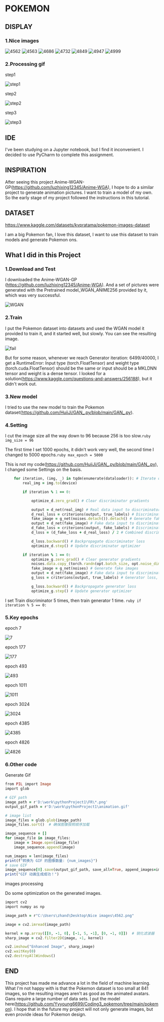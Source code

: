# POKEMON
## DISPLAY
### 1.Nice images
![4562](https://github.com/Yyyoung6699/Coding3_pokemon/raw/main/Nice%20images/4562.png "4562")
![4563](https://github.com/Yyyoung6699/Coding3_pokemon/raw/main/Nice%20images/4563.png "4563")
![4686](https://github.com/Yyyoung6699/Coding3_pokemon/raw/main/Nice%20images/4686.png "4686")
![4732](https://github.com/Yyyoung6699/Coding3_pokemon/raw/main/Nice%20images/4732.png "4732")
![4849](https://github.com/Yyyoung6699/Coding3_pokemon/raw/main/Nice%20images/4849.png "4849")
![4947](https://github.com/Yyyoung6699/Coding3_pokemon/raw/main/Nice%20images/4947.png "4947")
![4999](https://github.com/Yyyoung6699/Coding3_pokemon/raw/main/Nice%20images/4999.png "4999")
### 2.Processing gif
step1

![step1](https://github.com/Yyyoung6699/Coding3_pokemon/raw/main/gif/step1.gif "step1")

step2

![step2](https://github.com/Yyyoung6699/Coding3_pokemon/raw/main/gif/step2.gif "step2")

step3

![step3](https://github.com/Yyyoung6699/Coding3_pokemon/raw/main/gif/step3.gif "step3")
## IDE
I've been studying on a Jupyter notebook, but I find it inconvenient. I decided to use PyCharm to complete this assignment.

## INSPIRATION
After seeing this project Anime-WGAN-GP(https://github.com/luzhixing12345/Anime-WGA), I hope to do a similar project to generate animation pictures. I want to train a model of my own. So the early stage of my project followed the instructions in this tutorial.

## DATASET
https://www.kaggle.com/datasets/kvpratama/pokemon-images-dataset

I am a big Pokemon fan, I love this dataset, I want to use this dataset to train models and generate Pokemon ons.

## What I did in this Project
### 1.Download and Test
I downloaded the Anime-WGAN-GP (https://github.com/luzhixing12345/Anime-WGA). And a set of pictures were generated with the Pretrained model_WGAN_ANIME256 provided by it, which was very successful.

![WGAN](https://github.com/Yyyoung6699/Coding3_pokemon/raw/main/Nice%20images/WGAN.png "WGAN")
### 2.Train
I put the Pokemon dataset into datasets and used the WGAN model it provided to train it, and it started well, but slowly. You can see the resulting image. 

![fail](https://github.com/Yyyoung6699/Coding3_pokemon/raw/main/Nice%20images/fail.png "fail")

But for some reason, whenever we reach Generator iteration: 6499/40000, I get a RuntimeError: Input type (torch.FloatTensor) and weight type (torch.cuda.FloatTensor) should be the same or input should be a MKLDNN  tensor and weight is a dense tensor. I looked for a solution(https://www.kaggle.com/questions-and-answers/256188), but it didn't work out. 
### 3.New model
I tried to use the new model to train the Pokemon dataset(https://github.com/HuiiJi/GAN_.py/blob/main/GAN_.py).
### 4.Setting
I cut the image size all the way down to 96 because 256 is too slow.```ruby img_size = 96```

The first time I set 1000 epochs, it didn't work very well, the second time I changed to 5000 epochs.```ruby max_epoch = 5000```

This is not my code(https://github.com/HuiiJi/GAN_.py/blob/main/GAN_.py), I changed some Settings on the basis.
```ruby
    for iteration, (img, _) in tqdm(enumerate(dataloader)): # Iterate over the dataset
        real_img = img.to(device)

        if iteration % 1 == 0:

            optimize_d.zero_grad() # Clear discriminator gradients

            output = d_net(real_img) # Real data input to discriminator
            d_real_loss = criterions(output, true_labels) # Discriminator loss for real images with label 1
            fake_image = g_net(noises.detach()).detach() # Generate fake images using the generator
            output = d_net(fake_image) # Fake data input to discriminator
            d_fake_loss = criterions(output, fake_labels) # Discriminator loss for fake images with label 0
            d_loss = (d_fake_loss + d_real_loss) / 2 # Combined discriminator loss

            d_loss.backward() # Backpropagate discriminator loss
            optimize_d.step() # Update discriminator optimizer

        if iteration % 1 == 0:
            optimize_g.zero_grad() # Clear generator gradients
            noises.data.copy_(torch.randn(opt.batch_size, opt.noise_dim, 1, 1)) # Copy noise data for generator input
            fake_image = g_net(noises) # Generate fake images
            output = d_net(fake_image) # Fake data input to discriminator
            g_loss = criterions(output, true_labels) # Generator loss, aiming to generate images classified as real

            g_loss.backward() # Backpropagate generator loss
            optimize_g.step() # Update generator optimizer
```
I set Train discriminator 5 times, then train generator 1 time. ```ruby if iteration % 5 == 0:```
### 5.Key epochs
epoch 7

![7](https://github.com/Yyyoung6699/Coding3_pokemon/blob/main/Processing/7.png "7")

epoch 177

![177](https://github.com/Yyyoung6699/Coding3_pokemon/blob/main/Processing/177.png "177")

epoch 493

![493](https://github.com/Yyyoung6699/Coding3_pokemon/blob/main/Processing/493.png "493")

epoch 1011

![1011](https://github.com/Yyyoung6699/Coding3_pokemon/blob/main/Processing/1011.png "1011")

epoch 3024

![3024](https://github.com/Yyyoung6699/Coding3_pokemon/blob/main/Processing/3024.png "3024")

epoch 4385

![4385](https://github.com/Yyyoung6699/Coding3_pokemon/blob/main/Processing/4385.png "4385")

epoch 4826

![4826](https://github.com/Yyyoung6699/Coding3_pokemon/blob/main/Processing/4826.png "4826")
### 6.Other code
Generate Gif
```ruby
from PIL import Image
import glob

# GIF path
image_path = r'D:\work\pythonProject1\FR\*.png'
output_gif_path = r'D:\work\pythonProject1\animation.gif'

# image list
image_files = glob.glob(image_path)
image_files.sort()  # 确保图像按照顺序加载

image_sequence = []
for image_file in image_files:
    image = Image.open(image_file)
    image_sequence.append(image)

num_images = len(image_files)
print(f"转换为 GIF 的图像数量: {num_images}")
# save GIF
image_sequence[0].save(output_gif_path, save_all=True, append_images=image_sequence[1:], optimize=False, duration=1, loop=0)
print("GIF 动画生成成功！")
```

images processing

Do some optimization on the generated images.
```ruby
import cv2
import numpy as np

image_path = r"C:\Users\zhand\Desktop\Nice images\4562.png"

image = cv2.imread(image_path)

kernel = np.array([[0, -1, 0], [-1, 5, -1], [0, -1, 0]])  # 锐化滤波器
sharp_image = cv2.filter2D(image, -1, kernel)

cv2.imshow("Enhanced Image", sharp_image)
cv2.waitKey(0)
cv2.destroyAllWindows()
```
## END
This project has made me advance a lot in the field of machine learning. What I'm not happy with is that the Pokemon dataset is too small at 841 images, so the resulting images aren't as good as the animated avatars. Gans require a large number of data sets. I put the model here(https://github.com/Yyyoung6699/Coding3_pokemon/tree/main/pokemon). I hope that in the future my project will not only generate images, but even provide ideas for Pokemon design.
